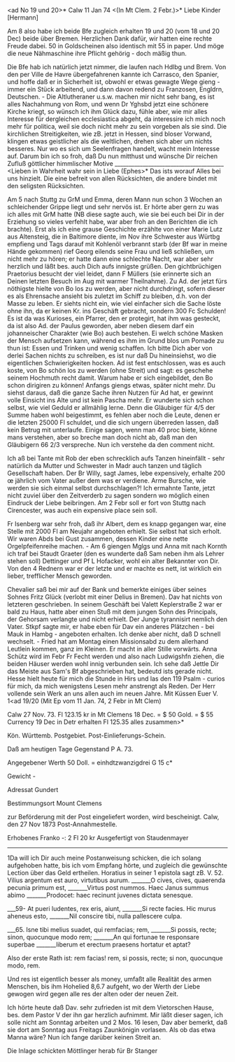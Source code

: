 <ad No 19 und 20>* Calw 11 Jan 74
 <(In Mt Clem. 2 Febr.)>*
Liebe Kinder [Hermann]

Am 8 also habe ich beide Bfe zugleich erhalten 19 und 20 (vom 18 und 20 Dec) beide über Bremen. Herzlichen Dank dafür, wir hatten eine rechte Freude dabei. 50 in Goldscheinen also identisch mit 55 in paper. Und möge die neue Nähmaschine ihre Pflicht gehörig - doch mäßig thun.

Die Bfe hab ich natürlich jetzt nimmer, die laufen nach Hdlbg und Brem. Von den per Ville de Havre übergefahrenen kannte ich Carrasco, den Spanier, und hoffe daß er in Sicherheit ist, obwohl er etwas gewagte Wege gieng - immer ein Stück arbeitend, und dann davon redend zu Franzosen, Engldrn, Deutschen. - Die Altlutheraner u.s.w. machen mir nicht sehr bang, es ist alles Nachahmung von Rom, und wenn Dr Yghsbd jetzt eine schönere Kirche kriegt, so wünsch ich ihm Glück dazu, fühle aber, wie mir alles Interesse für dergleichen ecclesiastica abgeht, da interessire ich mich noch mehr für politica, weil sie doch nicht mehr zu sein vorgeben als sie sind. Die kirchlichen Streitigkeiten, wie zB. jetzt in Hessen, sind bloser Vorwand, klingen etwas geistlicher als die weltlichen, drehen sich aber um nichts besseres. Nur wo es sich um Seelenfragen handelt, wacht mein Interesse auf. Darum bin ich so froh, daß Du nun mitthust und wünsche Dir reichen Zufluß göttlicher himmlischer Motive _______________________________________ <Lieben in Wahrheit wahr sein in Liebe (Ephes>* Das ists worauf Alles bei uns hinzielt. Die eine befreit von allen Rücksichten, die andere bindet mit den seligsten Rücksichten.

Am 5 nach Stuttg zu GrM und Emma, deren Mann nun schon 3 Wochen an schleichender Grippe liegt und sehr nervös ist. Er hörte aber gern zu was ich alles mit GrM hatte (NB diese sagte auch, wie sie bei euch bei Dir in der Erziehung so vieles verfehlt habe, war aber froh an den Berichten die ich brachte). Erst als ich eine grause Geschichte erzählte von einer Marie Lutz aus Altensteig, die in Baltimore diente, im Nov ihre Schwester aus Würtbg empfieng und Tags darauf mit Kohlenöl verbrannt starb (der Bf war in meine Hände gekommen) rief Georg eilends seine Frau und ließ schließen, um nicht mehr zu hören; er hatte dann eine schlechte Nacht, war aber sehr herzlich und läßt bes. auch Dich aufs innigste grüßen. Den gichtbrüchigen Praetorius besucht der viel leidet, dann F Müllers (sie erinnerte sich an Deinen letzten Besuch im Aug mit warmer Theilnahme). Zu Ad. der jetzt fürs nöthigste hielte von Bo los zu werden, aber nicht durchdringt, sofern dieser es als Ehrensache ansieht bis zuletzt im Schiff zu bleiben, d.h. von der Masse zu leben. Er siehts nicht ein, wie viel einfacher sich die Sache löste ohne ihn, da er keinen Kr. ins Geschäft gebracht, sondern 300 Fc Schulden! Es ist da was Kurioses, ein Pfarrer, den er protegirt, hat ihm was gesteckt, da ist also Ad. der Paulus geworden, aber neben diesem darf ein johanneischer Charakter (wie Bo) auch bestehen. Ei welch schöne Masken der Mensch aufsetzen kann, während es ihm im Grund blos um Pomade zu thun ist: Essen und Trinken und wenig schaffen. Ich bitte Dich aber von derlei Sachen nichts zu schreiben, es ist nur daß Du hineinsiehst, wo die eigentlichen Schwierigkeiten hocken. Ad ist fest entschlossen, was es auch koste, von Bo schön los zu werden (ohne Streit) und sagt: es geschehe seinem Hochmuth recht damit. Warum habe er sich eingebildet, den Bo schon dirigiren zu können! Anfangs giengs etwas, später nicht mehr. Du siehst daraus, daß die ganze Sache ihren Nutzen für Ad hat, er gewinnt volle Einsicht ins Alte und ist kein Pascha mehr. Er wunderte sich schon selbst, wie viel Geduld er allmählig lerne. Denn die Gläubiger für 4/5 der Summe haben wohl beigestimmt, es fehlen aber noch die Leute, denen er die letzten 25000 Fl schuldet, und die sich ungern überreden lassen, daß kein Betrug mit unterlaufe. Einige sagen, wenn man 40 proc biete, könne mans verstehen, aber so breche man doch nicht ab, daß man den Gläubigern 66 2/3 verspreche. Nun ich verstehe da den comment nicht.

Ich aß bei Tante mit Rob der eben schrecklich aufs Tanzen hineinfällt - sehr natürlich da Mutter und Schwester in Madr auch tanzen und täglich Gesellschaft haben. Der Br Willy, sagt James, lebe expensively, erhalte 200 œ jährlich vom Vater außer dem was er verdiene. Arme Bursche, wie werden sie sich einmal selbst durchschlagen?! Ich ermahnte Tante, jetzt nicht zuviel über den Zeitverderb zu sagen sondern wo möglich einen Eindruck der Liebe beibringen. Am 2 Febr soll er fort von Stuttg nach Cirencester, was auch ein expensive place sein soll.

Fr Isenberg war sehr froh, daß ihr Albert, dem es knapp gegangen war, eine Stelle mit 2000 Fl am Neujahr angeboten erhielt. Sie selbst hat sich erholt. Wir waren Abds bei Gust zusammen, dessen Kinder eine nette Orgelpfeifenreihe machen. - Am 6 giengen Mglgs und Anna mit nach Kornth ich traf bei Staudt Graeter (den es wunderte daß Sam neben ihm als Lehrer stehen soll) Dettinger und Pf L Hofacker, wohl ein alter Bekannter von Dir. Von den 4 Rednern war er der letzte und er machte es nett, ist wirklich ein lieber, trefflicher Mensch geworden.

Chevalier saß bei mir auf der Bank und bemerkte einiges über seines Sohnes Fritz Glück (verlobt mit einer Delius in Bremen). Dav hat nichts von letzteren geschrieben. In seinem Geschäft bei Valett Keplerstraße 2 war er bald zu Haus, hatte aber einen Stuß mit dem jungen Sohn des Principals, der Gehorsam verlangte und nicht erhielt. Der Junge tyrannisirt nemlich den Vater. Stkpf sagte mir, er habe eben für Dav ein anderes Plätzchen - bei Mauk in Hambg - angeboten erhalten. Ich denke aber nicht, daß D schnell wechselt. - Fried hat am Montag einen Missionsabd zu dem allerhand Leutlein kommen, ganz im Kleinen. Er macht in aller Stille vorwärts. Anna Schütz wird im Febr Fr Fecht werden und also nach Ludwigshfn ziehen, die beiden Häuser werden wohl innig verbunden sein. Ich sehe daß Jettle Dir das Meiste aus Sam's Bf abgeschrieben hat, bedeutd ists gerade nicht. Hesse hielt heute für mich die Stunde in Hirs und las den 119 Psalm - curios für mich, da mich wenigstens Lesen mehr anstrengt als Reden. Der Herr vollende sein Werk an uns allen auch im neuen Jahre.
 Mit Küssen Euer V.
1<ad 19/20 (Mit Ep vom 11 Jan. 74, 2 Febr in Mt Clem)

 Calw 27 Nov. 73.
Fl 123.15 kr in Mt Clemens 18 Dec.
= $ 50 Gold. = $ 55 Currency 19 Dec in Detr erhalten
Fl 125.35 alles zusammen>*

 Kön. Württemb. Postgebiet.
 Post-Einlieferungs-Schein.

Daß am heutigen Tage
Gegenstand P A. 73.

Angegebener Werth 50 Doll. = einhdtzwanzigdrei G 15 c*

Gewicht -

Adressat Gundert

Bestimmungsort Mount Clemens

zur Beförderung mit der Post eingeliefert worden, wird bescheinigt. 
 Calw, den 27 Nov 1873
 Post-Annahmestelle.

Erhobenes Franko -: 2 Fl 20 kr
 Ausgefertigt von Staudenmayer
______________
1Da will ich Dir auch meine Postanweisung schicken, die ich solang aufgehoben hatte, bis ich vom Empfang hörte, und zugleich die gewünschte Lection über das Geld ertheilen. Horatius in seiner 1 epistola sagt zB. 
V. 52. Vilius argentum est auro, virtutibus aurum.
_______O cives, cives, quaerenda pecunia primum est,
_______Virtus post nummos. Haec Janus summus abimo
_______Prodocet: haec recinunt juvenes dictata senesque.

___59- At pueri ludentes, rex eris, aiunt,
_______Si recte facies. Hic murus aheneus esto,
_______Nil conscire tibi, nulla pallescere culpa.

___65. Isne tibi melius suadet, qui remfacias; rem,
_______Si possis, recte; sinon, quocunque modo rem;
_______An qui fortunae te responsare superbae
_______liberum et erectum praesens hortatur et aptat?

Also der erste Rath ist: rem facias! rem, si possis, recte; si non, quocunque modo, rem.

Und res ist eigentlich besser als money, umfaßt alle Realität des armen Menschen, bis ihm Hohelied 8,6.7 aufgeht, wo der Werth der Liebe gewogen wird gegen alle res der alten oder der neuen Zeit.

Ich hörte heute daß Dav. sehr zufrieden ist mit dem Vietorschen Hause, bes. dem Pastor V der ihn gar herzlich aufnimmt. Mir läßt dieser sagen, ich solle nicht am Sonntag arbeiten und 2 Mos. 16 lesen, Dav aber bemerkt, daß sie dort am Sonntag aus Freitags Zaunkönigin vorlasen. Als ob das etwa Manna wäre? Nun ich fange darüber keinen Streit an.

Die Inlage schickten Möttlinger herab für Br Stanger
